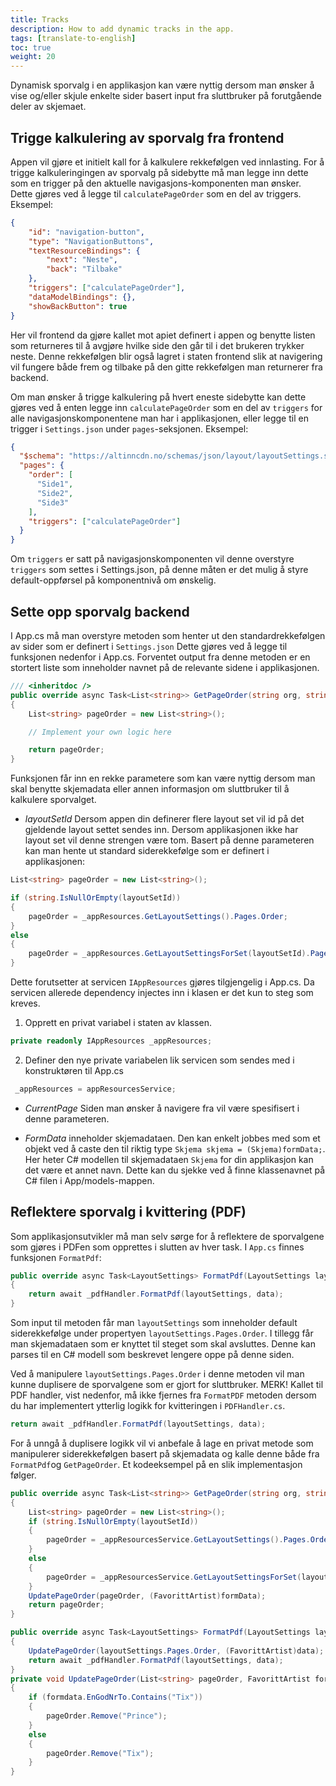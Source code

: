 ```yaml
---
title: Tracks
description: How to add dynamic tracks in the app.
tags: [translate-to-english]
toc: true
weight: 20
---
```


Dynamisk sporvalg i en applikasjon kan være nyttig dersom man ønsker å vise og/eller skjule enkelte sider 
basert input fra sluttbruker på forutgående deler av skjemaet. 

## Trigge kalkulering av sporvalg fra frontend

Appen vil gjøre et initielt kall for å kalkulere rekkefølgen ved innlasting. For å trigge kalkuleringingen av sporvalg på sidebytte må man legge inn dette som en trigger på den aktuelle navigasjons-komponenten man ønsker.
Dette gjøres ved å legge til `calculatePageOrder` som en del av triggers. Eksempel:

```json
{
    "id": "navigation-button",
    "type": "NavigationButtons",
    "textResourceBindings": {
        "next": "Neste",
        "back": "Tilbake"
    },
    "triggers": ["calculatePageOrder"],
    "dataModelBindings": {},
    "showBackButton": true
}
```

Her vil frontend da gjøre kallet mot apiet definert i appen og benytte listen som returneres til å avgjøre hvilke side den går til i det brukeren trykker neste.
Denne rekkefølgen blir også lagret i staten frontend slik at navigering vil fungere både frem og tilbake på den gitte rekkefølgen man returnerer fra backend.

Om man ønsker å trigge kalkulering på hvert eneste sidebytte kan dette gjøres ved å enten legge inn `calculatePageOrder` som en del av `triggers` for alle
navigasjonskomponentene man har i applikasjonen, eller legge til en trigger i `Settings.json` under `pages`-seksjonen. Eksempel:

```json
{
  "$schema": "https://altinncdn.no/schemas/json/layout/layoutSettings.schema.v1.json",
  "pages": {
    "order": [
      "Side1",
      "Side2",
      "Side3"
    ],
    "triggers": ["calculatePageOrder"]
  }
}
```

Om `triggers` er satt på navigasjonskomponenten vil denne overstyre `triggers` som settes i Settings.json, på denne måten er det mulig å styre default-oppførsel på komponentnivå om ønskelig.

## Sette opp sporvalg backend

I App.cs må man overstyre metoden som henter ut den standardrekkefølgen av sider som er definert i `Settings.json`
Dette gjøres ved å legge til funksjonen nedenfor i App.cs.
Forventet output fra denne metoden er en stortert liste som inneholder navnet på de relevante sidene i applikasjonen.

```cs
/// <inheritdoc />
public override async Task<List<string>> GetPageOrder(string org, string app, int instanceOwnerId, Guid instanceGuid, string layoutSetId, string currentPage, string dataTypeId, object formData)
{
    List<string> pageOrder = new List<string>();

    // Implement your own logic here

    return pageOrder;
}
```

Funksjonen får inn en rekke parametere som kan være nyttig dersom man skal benytte skjemadata
eller annen informasjon om sluttbruker til å kalkulere sporvalget.

- *layoutSetId* Dersom appen din definerer flere layout set vil id på det gjeldende layout settet sendes inn.
Dersom applikasjonen ikke har layout set vil denne strengen være tom. Basert på denne parameteren kan man hente
ut standard siderekkefølge som er definert i applikasjonen:

```cs
List<string> pageOrder = new List<string>();

if (string.IsNullOrEmpty(layoutSetId))
{
    pageOrder = _appResources.GetLayoutSettings().Pages.Order;
}
else
{
    pageOrder = _appResources.GetLayoutSettingsForSet(layoutSetId).Pages.Order;
}
```

Dette forutsetter at servicen `IAppResources` gjøres tilgjengelig i App.cs. 
Da servicen allerede dependency injectes inn i klasen er det kun to steg som kreves. 

1. Opprett en privat variabel i staten av klassen.

```cs
private readonly IAppResources _appResources;
```

2. Definer den nye private variabelen lik servicen som sendes med i konstruktøren til App.cs

```cs
 _appResources = appResourcesService;
```

- *CurrentPage* Siden man ønsker å navigere fra vil være spesifisert i denne parameteren.

- *FormData* inneholder skjemadataen. Den kan enkelt jobbes med som et objekt ved å caste den til riktig type `Skjema skjema = (Skjema)formData;`.
Her heter C# modellen til skjemadataen `Skjema` for din applikasjon kan det være et annet navn. 
Dette kan du sjekke ved å finne klassenavnet på C# filen i App/models-mappen.

## Reflektere sporvalg i kvittering (PDF)

Som applikasjonsutvikler må man selv sørge for å reflektere de sporvalgene som gjøres i PDFen som opprettes i slutten av hver task. 
I `App.cs` finnes funksjonen `FormatPdf`: 

```cs
public override async Task<LayoutSettings> FormatPdf(LayoutSettings layoutSettings, object data)
{
    return await _pdfHandler.FormatPdf(layoutSettings, data);
}
```

Som input til metoden får man `layoutSettings` som inneholder default siderekkefølge under propertyen `layoutSettings.Pages.Order`.
I tillegg får man skjemadataen som er knyttet til steget som skal avsluttes. Denne kan parses til en C# modell som beskrevet lengere oppe på denne siden.

Ved å manipulere `layoutSettings.Pages.Order` i denne metoden vil man kunne duplisere de sporvalgene som er gjort for sluttbruker.
MERK! Kallet til PDF handler, vist nedenfor, må ikke fjernes fra `FormatPDF` metoden dersom du har implementert ytterlig logikk for kvitteringen i `PDFHandler.cs`.

```cs
return await _pdfHandler.FormatPdf(layoutSettings, data);
```

For å unngå å duplisere logikk vil vi anbefale å lage en privat metode som manipulerer siderekkefølgen basert på skjemadata og kalle denne både fra `FormatPdf`og `GetPageOrder`.
Et kodeeksempel på en slik implementasjon følger.

```cs
public override async Task<List<string>> GetPageOrder(string org, string app, int instanceOwnerId, Guid instanceGuid, string layoutSetId, string currentPage, string dataTypeId, object formData)
{
    List<string> pageOrder = new List<string>();
    if (string.IsNullOrEmpty(layoutSetId))
    {
        pageOrder = _appResourcesService.GetLayoutSettings().Pages.Order;
    }
    else
    {
        pageOrder = _appResourcesService.GetLayoutSettingsForSet(layoutSetId).Pages.Order;
    }
    UpdatePageOrder(pageOrder, (FavorittArtist)formData);
    return pageOrder;
}

public override async Task<LayoutSettings> FormatPdf(LayoutSettings layoutSettings, object data)
{
    UpdatePageOrder(layoutSettings.Pages.Order, (FavorittArtist)data);
    return await _pdfHandler.FormatPdf(layoutSettings, data);
}
private void UpdatePageOrder(List<string> pageOrder, FavorittArtist formdata)
{
    if (formdata.EnGodNrTo.Contains("Tix"))
    {
        pageOrder.Remove("Prince");
    }
    else
    {
        pageOrder.Remove("Tix");
    }
}        
```
